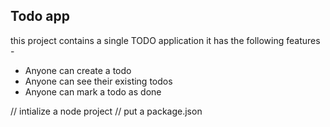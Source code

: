 ## Todo app
this project contains a single TODO application 
it has the following features -

- Anyone can create a todo
- Anyone can see their existing todos
- Anyone can mark a todo as done

// intialize a node project
// put a package.json